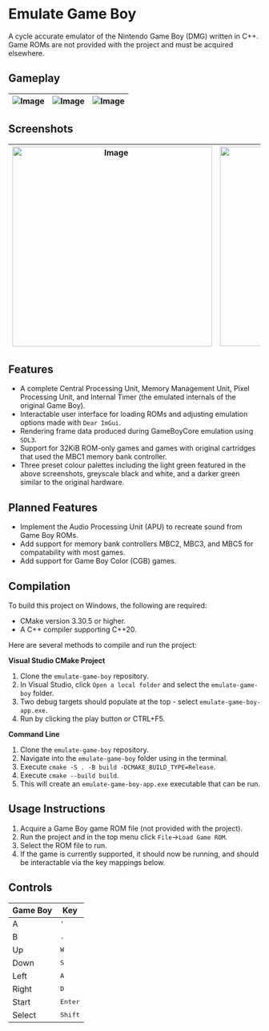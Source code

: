 # Emulate Game Boy

A cycle accurate emulator of the Nintendo Game Boy (DMG) written in C++. Game ROMs are not provided with the project and must be acquired elsewhere.

## Gameplay
| ![Image](https://github.com/user-attachments/assets/b55f6f5c-91e9-4e4b-9c8f-3b80293b4ecd) | ![Image](https://github.com/user-attachments/assets/bde64b63-2a41-4dfc-9a43-236feb244979) | ![Image](https://github.com/user-attachments/assets/0300acab-d50c-4fe6-9c85-31351e4e9793) | 
|---------------------------------|---------------------------------|---------------------------------|

## Screenshots
| <img width="399" alt="Image" src="https://github.com/user-attachments/assets/9dbadadd-039c-4363-a377-5190fed293b7" /> | <img width="398" alt="Image" src="https://github.com/user-attachments/assets/57bcda3e-c0d3-4004-b749-548d11c65bae" /> | <img width="395" alt="Image" src="https://github.com/user-attachments/assets/77706150-6746-4ac2-b9af-740071f5e7ee" /> | 
|---------------------------------|---------------------------------|---------------------------------|

## Features
- A complete Central Processing Unit, Memory Management Unit, Pixel Processing Unit, and Internal Timer (the emulated internals of the original Game Boy).
- Interactable user interface for loading ROMs and adjusting emulation options made with ```Dear ImGui```.
- Rendering frame data produced during GameBoyCore emulation using ```SDL3```.
- Support for 32KiB ROM-only games and games with original cartridges that used the MBC1 memory bank controller.
- Three preset colour palettes including the light green featured in the above screenshots, greyscale black and white, and a darker green similar to the original hardware.

## Planned Features
- Implement the Audio Processing Unit (APU) to recreate sound from Game Boy ROMs.
- Add support for memory bank controllers MBC2, MBC3, and MBC5 for compatability with most games.
- Add support for Game Boy Color (CGB) games. 

## Compilation
To build this project on Windows, the following are required:
- CMake version 3.30.5 or higher.
- A C++ compiler supporting C++20.

Here are several methods to compile and run the project:

**Visual Studio CMake Project**
1. Clone the ```emulate-game-boy``` repository.
2. In Visual Studio, click ```Open a local folder``` and select the ```emulate-game-boy``` folder.
3. Two debug targets should populate at the top - select ```emulate-game-boy-app.exe```.
4. Run by clicking the play button or CTRL+F5.

**Command Line**
1. Clone the ```emulate-game-boy``` repository.
2. Navigate into the ```emulate-game-boy``` folder using in the terminal.
3. Execute ```cmake -S . -B build -DCMAKE_BUILD_TYPE=Release```.
4. Execute ```cmake --build build```.
5. This will create an ```emulate-game-boy-app.exe``` executable that can be run.

## Usage Instructions
1. Acquire a Game Boy game ROM file (not provided with the project).
2. Run the project and in the top menu click ```File```->```Load Game ROM```.
3. Select the ROM file to run.
4. If the game is currently supported, it should now be running, and should be interactable via the key mappings below.

## Controls
| Game Boy | Key |
| --- | --- |
| A | <kbd>'</kbd> |
| B | <kbd>.</kbd> |
| Up | <kbd>W</kbd> |
| Down | <kbd>S</kbd> |
| Left | <kbd>A</kbd> |
| Right | <kbd>D</kbd> |
| Start | <kbd>Enter</kbd> |
| Select | <kbd>Shift</kbd> |
